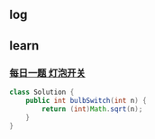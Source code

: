 ## log



## learn

### [每日一题 灯泡开关](https://leetcode-cn.com/problems/bulb-switcher/)

```java
class Solution {
    public int bulbSwitch(int n) {
        return (int)Math.sqrt(n);
    }
}
```

